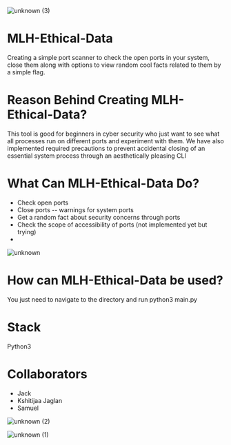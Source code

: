 
![unknown (3)](https://user-images.githubusercontent.com/39042025/114225289-627ffe00-992f-11eb-9954-aab5823995b8.png)

# MLH-Ethical-Data
Creating a simple port scanner to check the open ports in your system, close them along with options to view random cool facts related to them by a simple flag.

# Reason Behind Creating MLH-Ethical-Data?
This tool is good for beginners in cyber security who just want to see what all processes run on different ports and experiment with them. We have also implemented required precautions to prevent accidental closing of an essential system process through an aesthetically pleasing CLI

# What Can MLH-Ethical-Data Do?
- Check open ports
- Close ports -- warnings for system ports
- Get a random fact about security concerns through ports
- Check the scope of accessibility of ports (not implemented yet but trying)
- 
![unknown](https://user-images.githubusercontent.com/39042025/114224962-0026fd80-992f-11eb-87f6-483f8066b569.png)

# How can MLH-Ethical-Data be used?
You just need to navigate to the directory and run python3 main.py

# Stack
Python3

# Collaborators 
- Jack
- Kshitijaa Jaglan
- Samuel

![unknown (2)](https://user-images.githubusercontent.com/39042025/114225442-8b07f800-992f-11eb-8a1e-f7c022217314.png)

![unknown (1)](https://user-images.githubusercontent.com/39042025/114225566-b68ae280-992f-11eb-9269-699229a30005.png)
